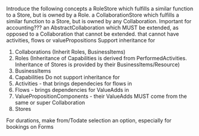 Introduce the following concepts
 a RoleStore which fulfills a similar function to a Store, but is owned by a Role.
 a CollaborationStore which fulfills a similar function to a Store, but is owned by any Collaboration. Important for accounting???
 an AbstractCollaboration which MUST be extended, as opposed to a Collaboration that cannot be extended.
   that cannot have activities, flows or valuePropositions 
Support inheritance for
1. Collaborations (Inherit Roles, BusinessItems)
2. Roles (Inheritance of Capabilities is derived from PerformedActivities. Inheritance of Stores is provided by their BusinessItems/Resource)
3. BusinessItems
4. Capabilities
Do not support inheritance for 
1. Activities - that brings dependecies for flows in
2. Flows - brings dependencies for ValueAdds in
3. ValuePropositionComponents - their ValueAdds MUST come from the same or super Collaboration
4. Stores

For durations, make from/Todate selection an option, especially for bookings on Forms

